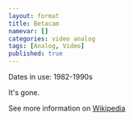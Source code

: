 ```yaml
---
layout: format
title: Betacam
namevar: []
categories: video analog
tags: [Analog, Video]
published: true
---
```


Dates in use: 1982-1990s

It's gone.

See more information on [Wikipedia](https://en.wikipedia.org/wiki/Betacam)
